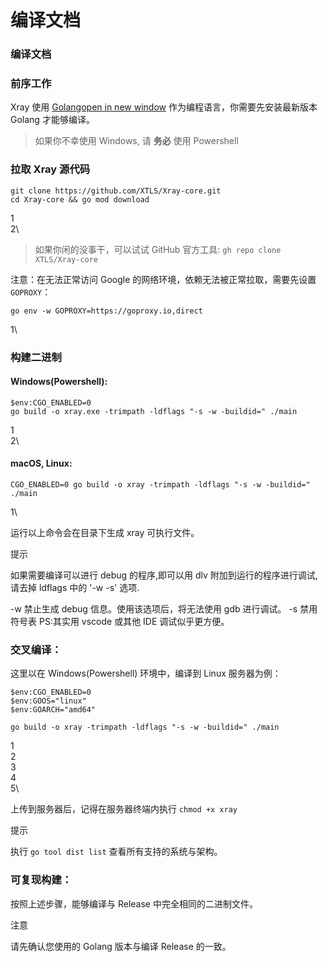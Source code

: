 # 编译文档

### 编译文档 <a href="#bian-yi-wen-dang" id="bian-yi-wen-dang"></a>

### 前序工作 <a href="#qian-xu-gong-zuo" id="qian-xu-gong-zuo"></a>

Xray 使用 [Golangopen in new window](https://golang.org/) 作为编程语言，你需要先安装最新版本 Golang 才能够编译。

> 如果你不幸使用 Windows, 请 **务必** 使用 Powershell

### 拉取 Xray 源代码 <a href="#la-qu-xray-yuan-dai-ma" id="la-qu-xray-yuan-dai-ma"></a>

```
git clone https://github.com/XTLS/Xray-core.git
cd Xray-core && go mod download
```

1\
2\


> 如果你闲的没事干，可以试试 GitHub 官方工具: `gh repo clone XTLS/Xray-core`

注意：在无法正常访问 Google 的网络环境，依赖无法被正常拉取，需要先设置 `GOPROXY`：

```
go env -w GOPROXY=https://goproxy.io,direct
```

1\


### 构建二进制 <a href="#gou-jian-er-jin-zhi" id="gou-jian-er-jin-zhi"></a>

#### Windows(Powershell): <a href="#windows-powershell" id="windows-powershell"></a>

```
$env:CGO_ENABLED=0
go build -o xray.exe -trimpath -ldflags "-s -w -buildid=" ./main
```

1\
2\


#### macOS, Linux: <a href="#macos-linux" id="macos-linux"></a>

```
CGO_ENABLED=0 go build -o xray -trimpath -ldflags "-s -w -buildid=" ./main
```

1\


运行以上命令会在目录下生成 xray 可执行文件。

提示

如果需要编译可以进行 debug 的程序,即可以用 dlv 附加到运行的程序进行调试, 请去掉 ldflags 中的 '-w -s' 选项.

\-w 禁止生成 debug 信息。使用该选项后，将无法使用 gdb 进行调试。 -s 禁用符号表 PS:其实用 vscode 或其他 IDE 调试似乎更方便。

### 交叉编译： <a href="#jiao-cha-bian-yi" id="jiao-cha-bian-yi"></a>

这里以在 Windows(Powershell) 环境中，编译到 Linux 服务器为例：

```
$env:CGO_ENABLED=0
$env:GOOS="linux"
$env:GOARCH="amd64"

go build -o xray -trimpath -ldflags "-s -w -buildid=" ./main
```

1\
2\
3\
4\
5\


上传到服务器后，记得在服务器终端内执行 `chmod +x xray`

提示

执行 `go tool dist list` 查看所有支持的系统与架构。

### 可复现构建： <a href="#ke-fu-xian-gou-jian" id="ke-fu-xian-gou-jian"></a>

按照上述步骤，能够编译与 Release 中完全相同的二进制文件。

注意

请先确认您使用的 Golang 版本与编译 Release 的一致。
